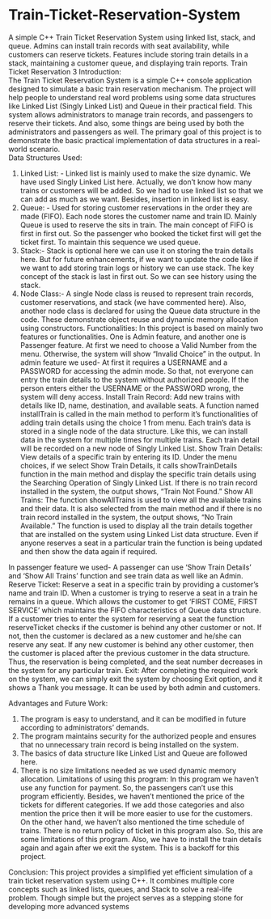 # Train-Ticket-Reservation-System
A simple C++ Train Ticket Reservation System using linked list, stack, and queue. Admins can install train records with seat availability, while customers can reserve tickets. Features include storing train details in a stack, maintaining a customer queue, and displaying train reports.
Train Ticket Reservation 
3 
Introduction:  
The Train Ticket Reservation System is a simple C++ console application designed to simulate a basic train reservation mechanism. The project will help people to understand real word problems using some data structures like Linked List (Singly Linked List) and Queue in their practical field.  This system allows administrators to manage train records, and passengers to reserve their tickets.  And also, some things are being used by both the administrators and passengers as well. The primary goal of this project is to demonstrate the basic practical implementation of data structures in a real-world scenario.  
Data Structures Used:  
1. Linked List: - Linked list is mainly used to make the size dynamic. We have used Singly  Linked List here.  Actually, we don’t know how many trains or customers will be added. So we had to use linked list so that we can add as much as we want. Besides, insertion in linked list is easy.  
2. Queue: - Used for storing customer reservations in the order they are made (FIFO). Each node stores the customer name and train ID. Mainly Queue is used to reserve the sits in train. The main concept of FIFO is first in first out. So the passenger who booked the ticket first will get the ticket first. To maintain this sequence we used queue.  
3. Stack:- Stack is optional here we can use it on storing the train details here. But for future enhancements, if we want to update the code like if we want to add storing train logs or history we can use stack. The key concept of the stack is last in first out. So we can see history using the stack. 
4. Node Class:- A single Node class is reused to represent train records, customer reservations, and stack (we have commented here). Also, another node class is declared for using the Queue data structure in the code. These demonstrate object reuse and dynamic memory allocation using constructors. 
Functionalities: 
In this project is based on mainly two features or functionalities. 
One is Admin feature, and another one is Passenger feature. 
At first we need to choose a Valid Number from the menu. Otherwise, the system will show “Invalid Choice” in the output.
In admin feature we used- 
At first it requires a USERNAME and a PASSWORD for accessing the admin mode. So that, not everyone can entry the train details to the system without authorized people. If the person enters either the USERNAME or the PASSWORD wrong, the system will deny access.
Install Train Record: Add new trains with details like ID, name, destination, and available seats.
A function named installTrain is called in the main method to perform it’s functionalities of adding train details using the choice 1 from menu. Each train’s data is stored in a single node of the data structure. Like this, we can install data in the system for multiple times for multiple trains. Each train detail will be recorded on a new node of Singly Linked List.
Show Train Details: View details of a specific train by entering its ID. Under the menu choices, if we select Show Train Details, it calls showTrainDetails function in the main method and display the specific train details using the Searching Operation of Singly Linked List. If there is no train record installed in the system, the output shows, “Train Not Found.”
Show All Trains: The function showAllTrains is used to view all the available trains and their data. It is also selected from the main method and if there is no train record installed in the system, the output shows, “No Train Available.” The function is used to display all the train details together that are installed on the system using Linked List data structure. Even if anyone reserves a seat in a particular train the function is being updated and then show the data again if required.

In passenger feature we used- 
A passenger can use ‘Show Train Details’ and ‘Show All Trains’ function and see train data as well like an Admin.
Reserve Ticket: Reserve a seat in a specific train by providing a customer’s name and train ID. When a customer is trying to reserve a seat in a train he remains in a queue. Which allows the customer to get ‘FIRST COME, FIRST SERVICE’ which maintains the FIFO characteristics of Queue data structure. If a customer tries to enter the system for reserving a seat the function reserveTicket checks if the customer is behind any other customer or not. If not, then the customer is declared as a new customer and he/she can reserve any seat. If any new customer is behind any other customer, then the customer is placed after the previous customer in the data structure. Thus, the reservation is being completed, and the seat number decreases in the system for any particular train.
Exit: After completing the required work on the system, we can simply exit the system by choosing Exit option, and it shows a Thank you message. It can be used by both admin and customers.

Advantages and Future Work:
1.	The program is easy to understand, and it can be modified in future according to administrators’ demands. 
2.	The program maintains security for the authorized people and ensures that no unnecessary train record is being installed on the system.
3.	The basics of data structure like Linked List and Queue are followed here.
4.	There is no size limitations needed as we used dynamic memory allocation.
Limitations of using this program: 
In this program we haven’t use any function for payment. So, the passengers can’t use this program efficiently. Besides, we haven’t mentioned the price of the tickets for different categories. If we add those categories and also mention the price then it will be more easier to use for the customers. On the other hand, we haven’t also mentioned the time schedule of trains. There is no return policy of ticket in this program also. So, this are some limitations of this program. Also, we have to install the train details again and again after we exit the system. This is a backoff for this project. 

Conclusion:
This project provides a simplified yet efficient simulation of a train ticket reservation system using C++. It combines multiple core concepts such as linked lists, queues, and Stack to solve a real-life problem. Though simple but the project serves as a stepping stone for developing more advanced systems
